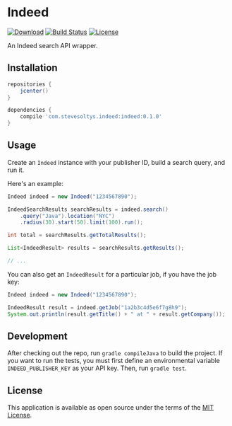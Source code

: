 # Indeed
[![Download](https://api.bintray.com/packages/stevesoltys/maven/indeed/images/download.svg?version=0.1.0)](https://bintray.com/stevesoltys/maven/indeed/0.1.0/link)
[![Build Status](https://travis-ci.org/stevesoltys/indeed.svg?branch=master)](https://travis-ci.org/stevesoltys/indeed)
[![License](https://img.shields.io/github/license/stevesoltys/indeed.svg)](https://github.com/stevesoltys/indeed/blob/master/LICENSE)

An Indeed search API wrapper.

## Installation
```groovy
repositories {
    jcenter()
}

dependencies {
    compile 'com.stevesoltys.indeed:indeed:0.1.0'
}
```

## Usage
Create an `Indeed` instance with your publisher ID, build a search query, and run it.

Here's an example:
```java
Indeed indeed = new Indeed("1234567890");

IndeedSearchResults searchResults = indeed.search()
    .query("Java").location("NYC")
    .radius(30).start(50).limit(100).run();

int total = searchResults.getTotalResults();

List<IndeedResult> results = searchResults.getResults();

// ...
```

You can also get an `IndeedResult` for a particular job, if you have the job key:
```java
Indeed indeed = new Indeed("1234567890");

IndeedResult result = indeed.getJob("1a2b3c4d5e6f7g8h9");
System.out.println(result.getTitle() + " at " + result.getCompany());
```


## Development
After checking out the repo, run `gradle compileJava` to build the project. If you want to run the tests, you must first 
define an environmental variable `INDEED_PUBLISHER_KEY` as your API key. Then, run `gradle test`.

## License
This application is available as open source under the terms of the [MIT License](http://opensource.org/licenses/MIT).
